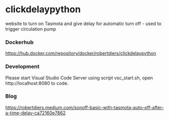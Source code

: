 # clickdelaypython
website to turn on Tasmota and give delay for automatic turn off - used to trigger circulation pump

### Dockerhub
https://hub.docker.com/repository/docker/robertdiers/clickdelaypython

### Development
Please start Visual Studio Code Server using script vsc_start.sh, open http://localhost:8080 to code.

### Blog
https://robertdiers.medium.com/sonoff-basic-with-tasmota-auto-off-after-a-time-delay-ca72160e7862
